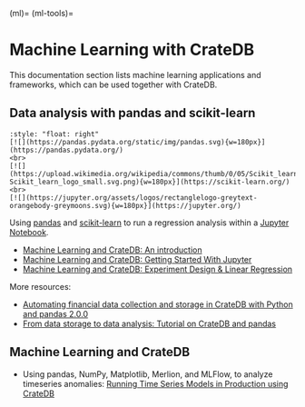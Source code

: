 (ml)=
(ml-tools)=
# Machine Learning with CrateDB

This documentation section lists machine learning applications and frameworks,
which can be used together with CrateDB.


## Data analysis with pandas and scikit-learn 

```{div}
:style: "float: right"
[![](https://pandas.pydata.org/static/img/pandas.svg){w=180px}](https://pandas.pydata.org/)
<br>
[![](https://upload.wikimedia.org/wikipedia/commons/thumb/0/05/Scikit_learn_logo_small.svg/240px-Scikit_learn_logo_small.svg.png){w=180px}](https://scikit-learn.org/)
<br>
[![](https://jupyter.org/assets/logos/rectanglelogo-greytext-orangebody-greymoons.svg){w=180px}](https://jupyter.org/)
```


Using [pandas] and [scikit-learn] to run a regression analysis within a [Jupyter Notebook].

- [Machine Learning and CrateDB: An introduction]
- [Machine Learning and CrateDB: Getting Started With Jupyter]
- [Machine Learning and CrateDB: Experiment Design & Linear Regression]

More resources:

- [Automating financial data collection and storage in CrateDB with Python and pandas 2.0.0]
- [From data storage to data analysis: Tutorial on CrateDB and pandas]


## Machine Learning and CrateDB

- Using pandas, NumPy, Matplotlib, Merlion, and MLFlow, to analyze timeseries anomalies:
  [Running Time Series Models in Production using CrateDB]


[Automating financial data collection and storage in CrateDB with Python and pandas 2.0.0]: https://community.crate.io/t/automating-financial-data-collection-and-storage-in-cratedb-with-python-and-pandas-2-0-0/916
[From data storage to data analysis: Tutorial on CrateDB and pandas]: https://community.crate.io/t/from-data-storage-to-data-analysis-tutorial-on-cratedb-and-pandas/1440/1
[Jupyter Notebook]: https://jupyter.org/
[Machine Learning and CrateDB: An introduction]: https://crate.io/blog/machine-learning-and-cratedb-part-one
[Machine Learning and CrateDB: Getting Started With Jupyter]: https://crate.io/blog/machine-learning-cratedb-jupyter
[Machine Learning and CrateDB: Experiment Design & Linear Regression]: https://crate.io/blog/machine-learning-and-cratedb-part-three-experiment-design-and-linear-regression
[pandas]: https://pandas.pydata.org/
[Running Time Series Models in Production using CrateDB]: https://github.com/crate/ml-sandbox/blob/main/timeseries-blog/timeseries-blog.md
[scikit-learn]: https://scikit-learn.org/

